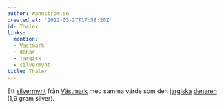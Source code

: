 ```yaml
---
author: Wahnstrom.se
created_at: '2012-03-27T17:58:20Z'
id: Thaler
links:
  mention:
  - Västmark
  - denar
  - jargisk
  - silvermynt
title: Thaler
---
```


Ett [silvermynt] från [Västmark] med samma värde som den [jargiska][] [denaren] (1,9 gram silver).

  [silvermynt]: silvermynt
  [Västmark]: Västmark
  [jargiska]: jargisk
  [denaren]: denar